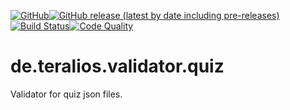 [![GitHub](https://img.shields.io/github/license/Teralios/de.teralios.validator.quiz?style=flat-square)](https://www.gnu.org/licenses/gpl-3.0.txt)[![GitHub release (latest by date including pre-releases)](https://img.shields.io/github/v/release/teralios/de.teralios.validator.quiz?include_prereleases&style=flat-square)](https://github.com/Teralios/de.teralios.validator.quiz/releases)[![Build Status](https://img.shields.io/travis/Teralios/de.teralios.validator.quiz.svg?style=flat-square)](https://travis-ci.org/Teralios/de.teralios.validator.quiz)[![Code Quality](https://img.shields.io/scrutinizer/g/Teralios/de.teralios.validator.quiz.svg?style=flat-square)](https://scrutinizer-ci.com/g/Teralios/de.teralios.validator.quiz/)
# de.teralios.validator.quiz
Validator for quiz json files.

